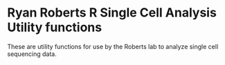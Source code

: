 # Ryan Roberts R Single Cell Analysis Utility functions

These are utility functions for use by the Roberts lab to analyze single cell sequencing data.
